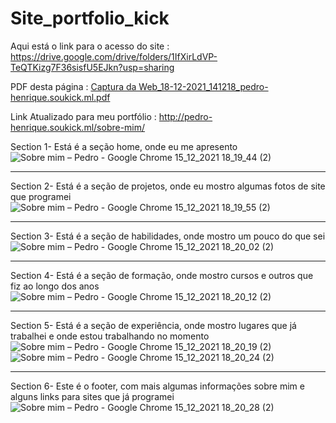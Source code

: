 # Site_portfolio_kick
Aqui está o link para o acesso do site : https://drive.google.com/drive/folders/1IfXirLdVP-TeQTKizg7F36sisfU5EJkn?usp=sharing

PDF desta página : [Captura da Web_18-12-2021_141218_pedro-henrique.soukick.ml.pdf](https://github.com/PedroH01/Site_portfolio_kick/files/7739629/Captura.da.Web_18-12-2021_141218_pedro-henrique.soukick.ml.pdf)

Link Atualizado para meu portfólio : http://pedro-henrique.soukick.ml/sobre-mim/

Section 1- Está é a seção home, onde eu me apresento
![Sobre mim – Pedro - Google Chrome 15_12_2021 18_19_44 (2)](https://user-images.githubusercontent.com/74620116/146267292-d67e4aea-c8d5-491e-8713-9b1c5bc7443c.png)

-----------------------------------------------------------------------------------------------------------------------------------------------------------------------------------

Section 2- Está é a seção de projetos, onde eu mostro algumas fotos de site que programei![Sobre mim – Pedro - Google Chrome 15_12_2021 18_19_55 (2)](https://user-images.githubusercontent.com/74620116/146267341-f67ed970-c58a-41a2-adae-8fd327282f50.png)


-----------------------------------------------------------------------------------------------------------------------------------------------------------------------------------

Section 3- Está é a seção de habilidades, onde mostro um pouco do que sei 
![Sobre mim – Pedro - Google Chrome 15_12_2021 18_20_02 (2)](https://user-images.githubusercontent.com/74620116/146267385-522a093d-ebf5-4bf5-97e2-9bdaa6beaeba.png)

-----------------------------------------------------------------------------------------------------------------------------------------------------------------------------------

Section 4- Está é a seção de formação, onde mostro cursos e outros que fiz ao longo dos anos
![Sobre mim – Pedro - Google Chrome 15_12_2021 18_20_12 (2)](https://user-images.githubusercontent.com/74620116/146267502-4586b369-737d-4138-8083-78d73bb523a9.png)

-----------------------------------------------------------------------------------------------------------------------------------------------------------------------------------

Section 5- Está é a seção de experiência, onde mostro lugares que já trabalhei e onde estou trabalhando no momento
![Sobre mim – Pedro - Google Chrome 15_12_2021 18_20_19 (2)](https://user-images.githubusercontent.com/74620116/146267538-f6c4e3c0-a75b-4506-a003-8060dcbdacfa.png)
![Sobre mim – Pedro - Google Chrome 15_12_2021 18_20_24 (2)](https://user-images.githubusercontent.com/74620116/146267549-9d96a2d6-a1a8-4ea3-b8db-aa4b13ca4a27.png)

-----------------------------------------------------------------------------------------------------------------------------------------------------------------------------------

Section 6- Este é o footer, com mais algumas informações sobre mim e alguns links para sites que já programei 
![Sobre mim – Pedro - Google Chrome 15_12_2021 18_20_28 (2)](https://user-images.githubusercontent.com/74620116/146267568-615018aa-e69f-401d-9870-1034092df4c5.png)

